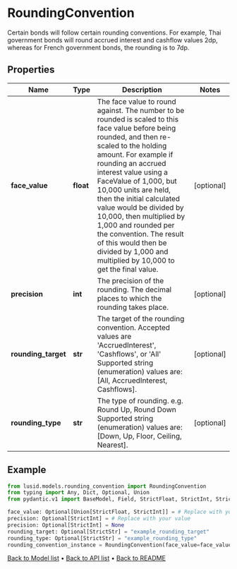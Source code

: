 # RoundingConvention

Certain bonds will follow certain rounding conventions.  For example, Thai government bonds will round accrued interest and cashflow values 2dp, whereas for  French government bonds, the rounding is to 7dp.
## Properties
Name | Type | Description | Notes
------------ | ------------- | ------------- | -------------
**face_value** | **float** | The face value to round against.  The number to be rounded is scaled to this face value before being rounded, and then re-scaled to the holding amount.  For example if rounding an accrued interest value using a FaceValue of 1,000, but 10,000 units are held,  then the initial calculated value would be divided by 10,000, then multiplied by 1,000 and rounded per the convention.  The result of this would then be divided by 1,000 and multiplied by 10,000 to get the final value. | [optional] 
**precision** | **int** | The precision of the rounding.  The decimal places to which the rounding takes place. | [optional] 
**rounding_target** | **str** | The target of the rounding convention.  Accepted values are &#39;AccruedInterest&#39;, &#39;Cashflows&#39;, or &#39;All&#39;    Supported string (enumeration) values are: [All, AccruedInterest, Cashflows]. | [optional] 
**rounding_type** | **str** | The type of rounding.  e.g. Round Up, Round Down    Supported string (enumeration) values are: [Down, Up, Floor, Ceiling, Nearest]. | [optional] 
## Example

```python
from lusid.models.rounding_convention import RoundingConvention
from typing import Any, Dict, Optional, Union
from pydantic.v1 import BaseModel, Field, StrictFloat, StrictInt, StrictStr

face_value: Optional[Union[StrictFloat, StrictInt]] = # Replace with your value
precision: Optional[StrictInt] = # Replace with your value
precision: Optional[StrictInt] = None
rounding_target: Optional[StrictStr] = "example_rounding_target"
rounding_type: Optional[StrictStr] = "example_rounding_type"
rounding_convention_instance = RoundingConvention(face_value=face_value, precision=precision, rounding_target=rounding_target, rounding_type=rounding_type)

```

[Back to Model list](../README.md#documentation-for-models) &#8226; [Back to API list](../README.md#documentation-for-api-endpoints) &#8226; [Back to README](../README.md)

